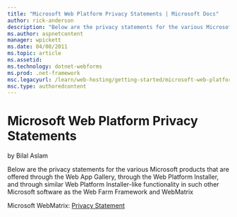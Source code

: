 ```yaml
---
title: "Microsoft Web Platform Privacy Statements | Microsoft Docs"
author: rick-anderson
description: "Below are the privacy statements for the various Microsoft products that are offered through the Web App Gallery, through the Web Platform Installer, and thr..."
ms.author: aspnetcontent
manager: wpickett
ms.date: 04/08/2011
ms.topic: article
ms.assetid: 
ms.technology: dotnet-webforms
ms.prod: .net-framework
msc.legacyurl: /learn/web-hosting/getting-started/microsoft-web-platform-privacy-statements
msc.type: authoredcontent
---
```

Microsoft Web Platform Privacy Statements
====================
by Bilal Aslam

Below are the privacy statements for the various Microsoft products that are offered through the Web App Gallery, through the Web Platform Installer, and through similar Web Platform Installer-like functionality in such other Microsoft software as the Web Farm Framework and WebMatrix

Microsoft WebMatrix: [Privacy Statement](https://www.microsoft.com/web/webpi/eula/webmatrix_2_privacystatement.htm)